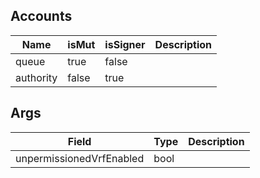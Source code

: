 

## Accounts
|Name|isMut|isSigner|Description|
|--|--|--|--|
| queue | true | false |  |
| authority | false | true |  |
## Args
|Field|Type|Description|
|--|--|--|
| unpermissionedVrfEnabled |  bool |  |
